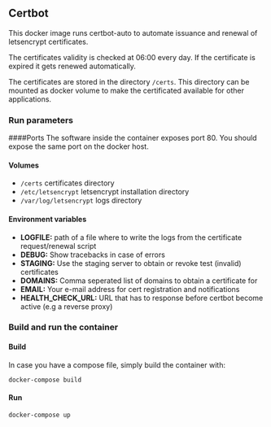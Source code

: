 ## Certbot

This docker image runs certbot-auto to automate issuance and renewal of letsencrypt certificates.

The certificates validity is checked at 06:00 every day. If the certificate is expired it gets renewed automatically.

The certificates are stored in the directory `/certs`. This directory can be mounted as docker volume to make the
certificated available for other applications.

### Run parameters

####Ports
The software inside the container exposes port 80. You should expose the same port on the docker host.

#### Volumes

- `/certs` certificates directory
- `/etc/letsencrypt` letsencrypt installation directory
- `/var/log/letsencrypt` logs directory 

#### Environment variables
- **LOGFILE:** path of a file where to write the logs from the certificate request/renewal script
- **DEBUG:** Show tracebacks in case of errors
- **STAGING:** Use the staging server to obtain or revoke test (invalid) certificates
- **DOMAINS:** Comma seperated list of domains to obtain a certificate for
- **EMAIL:** Your e-mail address for cert registration and notifications
- **HEALTH_CHECK_URL:** URL that has to response before certbot become active (e.g a reverse proxy)

### Build and run the container
#### Build
In case you have a compose file, simply build the container with:

`docker-compose build`
#### Run

`docker-compose up` 
